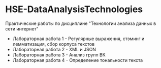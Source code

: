# HSE-DataAnalysisTechnologies

Практические работы по дисциплине "Технологии анализа данных в сети интернет"
* Лабораторная работа 1 - Регулярные выражения, стэминг и лемматизация, сбор корпуса текстов
* Лабораторная работа 2 - XML и JSON
* Лабораторная работа 3 - Анализ групп ВК
* Лабораторная работа 4 - Определение тональности текста
